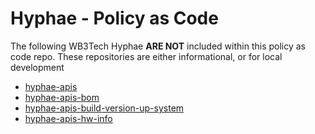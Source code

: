 # Hyphae - Policy as Code

The following WB3Tech Hyphae **ARE NOT** included within this policy as code repo.  These repositories are either informational, or for local development

- [hyphae-apis](https://github.com/WB3Tech-Microgrid/hyphae-apis)
- [hyphae-apis-bom](https://github.com/WB3Tech-Microgrid/hyphae-apis-bom)
- [hyphae-apis-build-version-up-system](https://github.com/WB3Tech-Microgrid/hyphae-apis-build-version-up-system)
- [hyphae-apis-hw-info](https://github.com/WB3Tech-Microgrid/hyphae-apis-hw-info)
